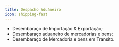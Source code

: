 ```yaml
---
title: Despacho Aduáneiro
icon: shipping-fast
---
```


- Desembaraço de Importação & Exportação; 
- Desembaraço aduaneiro de mercadorias e bens; 
- Desembaraço de Mercadoria e bens em Transito.